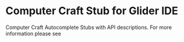 Computer Craft Stub for Glider IDE
==================================

Computer Craft Autocomplete Stubs with API descriptions. For more information please
see 
